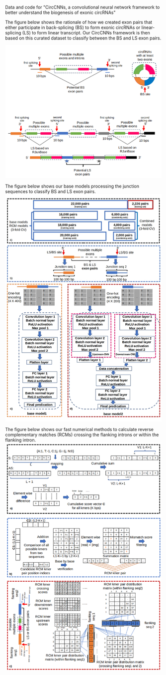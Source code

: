 Data and code for "CircCNNs, a convolutional neural network framework to better understand the biogenesis of exonic circRNAs"

The figure below shows the rationale of how we created exon pairs that either participate in back-splicing (BS) to form exonic circRNAs or linear-splicing (LS) to form linear transcript. Our CircCNNs framework is then based on this curated dataset to classify between the BS and LS exon pairs.

![CircCNN Base models](Images/BS_LS_exon_pairs.png)


The figure below shows our base models processing the junction sequences to classify BS and LS exon pairs.
![CircCNN Base models](Images/base_models.jpg)


The figure below shows our fast numerical methods to calculate reverse complementary matches (RCMs) crossing the flanking introns or within the flanking intron.
![CircCNN Base models](Images/RCM_algorithm.png)

